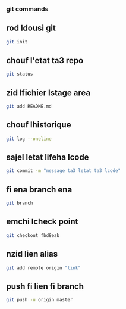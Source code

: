 ### git commands

## rod ldousi git
```bash
git init
```
## chouf l'etat ta3 repo
```bash
git status
```
## zid lfichier lstage area
```bash
git add README.md
```
## chouf lhistorique
```bash
git log --oneline
```
## sajel letat lifeha lcode
```bash
git commit -m "message ta3 letat ta3 lcode"
```
## fi ena branch ena 
```bash
git branch
```
## emchi lcheck point 
```bash
git checkout fbd8eab
```

## nzid lien alias
```bash
git add remote origin "link"
```

## push fi lien fi branch
```bash
git push -u origin master
```
